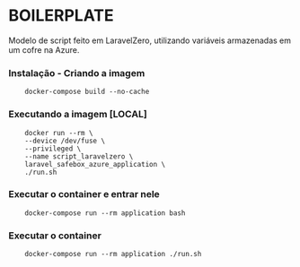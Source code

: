 # BOILERPLATE

Modelo de script feito em LaravelZero, utilizando variáveis armazenadas em um cofre na Azure.

### Instalação - Criando a imagem
```
    docker-compose build --no-cache
```

### Executando a imagem [LOCAL]
```
    docker run --rm \   
    --device /dev/fuse \
    --privileged \ 
    --name script_laravelzero \      
    laravel_safebox_azure_application \
    ./run.sh
```

### Executar o container e entrar nele
```
    docker-compose run --rm application bash
```

### Executar o container 
```
    docker-compose run --rm application ./run.sh
```
